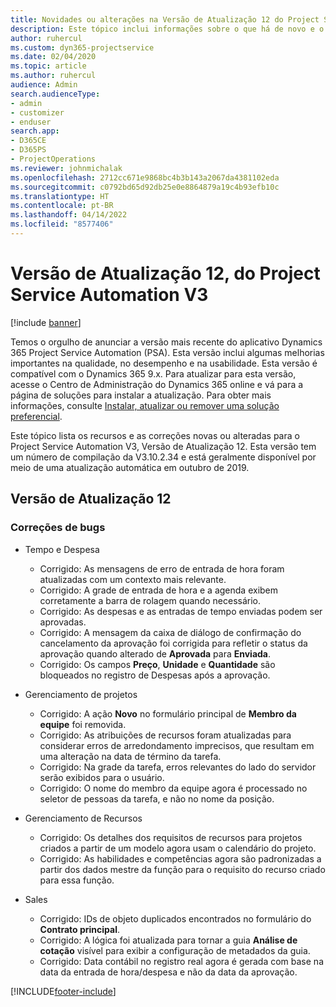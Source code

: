```yaml
---
title: Novidades ou alterações na Versão de Atualização 12 do Project Service Automation V3
description: Este tópico inclui informações sobre o que há de novo e o que foi alterado na Versão da Atualização 12 do Project Service Automation V3.
author: ruhercul
ms.custom: dyn365-projectservice
ms.date: 02/04/2020
ms.topic: article
ms.author: ruhercul
audience: Admin
search.audienceType:
- admin
- customizer
- enduser
search.app:
- D365CE
- D365PS
- ProjectOperations
ms.reviewer: johnmichalak
ms.openlocfilehash: 2712cc671e9868bc4b3b143a2067da4381102eda
ms.sourcegitcommit: c0792bd65d92db25e0e8864879a19c4b93efb10c
ms.translationtype: HT
ms.contentlocale: pt-BR
ms.lasthandoff: 04/14/2022
ms.locfileid: "8577406"
---
```

# <a name="project-service-automation-update-release-12-v3"></a>Versão de Atualização 12, do Project Service Automation V3

[!include [banner](../includes/psa-now-project-operations.md)]

Temos o orgulho de anunciar a versão mais recente do aplicativo Dynamics 365 Project Service Automation (PSA). Esta versão inclui algumas melhorias importantes na qualidade, no desempenho e na usabilidade. Esta versão é compatível com o Dynamics 365 9.x. Para atualizar para esta versão, acesse o Centro de Administração do Dynamics 365 online e vá para a página de soluções para instalar a atualização. Para obter mais informações, consulte [Instalar, atualizar ou remover uma solução preferencial](/power-platform/admin/install-remove-preferred-solution).

Este tópico lista os recursos e as correções novas ou alteradas para o Project Service Automation V3, Versão de Atualização 12. Esta versão tem um número de compilação da V3.10.2.34 e está geralmente disponível por meio de uma atualização automática em outubro de 2019.

## <a name="update-release-12"></a>Versão de Atualização 12

### <a name="bug-fixes"></a>Correções de bugs

- Tempo e Despesa

    - Corrigido: As mensagens de erro de entrada de hora foram atualizadas com um contexto mais relevante.
    - Corrigido: A grade de entrada de hora e a agenda exibem corretamente a barra de rolagem quando necessário.
    - Corrigido: As despesas e as entradas de tempo enviadas podem ser aprovadas.
    - Corrigido: A mensagem da caixa de diálogo de confirmação do cancelamento da aprovação foi corrigida para refletir o status da aprovação quando alterado de **Aprovada** para **Enviada**.
    - Corrigido: Os campos **Preço**, **Unidade** e **Quantidade** são bloqueados no registro de Despesas após a aprovação.

- Gerenciamento de projetos

    - Corrigido: A ação **Novo** no formulário principal de **Membro da equipe** foi removida.
    - Corrigido: As atribuições de recursos foram atualizadas para considerar erros de arredondamento imprecisos, que resultam em uma alteração na data de término da tarefa.
    - Corrigido: Na grade da tarefa, erros relevantes do lado do servidor serão exibidos para o usuário.
    - Corrigido: O nome do membro da equipe agora é processado no seletor de pessoas da tarefa, e não no nome da posição.

- Gerenciamento de Recursos

    - Corrigido: Os detalhes dos requisitos de recursos para projetos criados a partir de um modelo agora usam o calendário do projeto.
    - Corrigido: As habilidades e competências agora são padronizadas a partir dos dados mestre da função para o requisito do recurso criado para essa função.

- Sales

    - Corrigido: IDs de objeto duplicados encontrados no formulário do **Contrato principal**.
    - Corrigido: A lógica foi atualizada para tornar a guia **Análise de cotação** visível para exibir a configuração de metadados da guia.
    - Corrigido: Data contábil no registro real agora é gerada com base na data da entrada de hora/despesa e não da data da aprovação.


[!INCLUDE[footer-include](../includes/footer-banner.md)]
